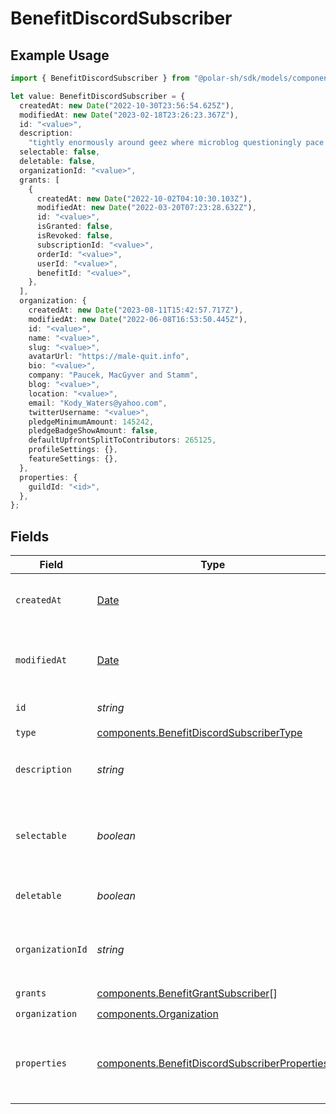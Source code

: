 # BenefitDiscordSubscriber

## Example Usage

```typescript
import { BenefitDiscordSubscriber } from "@polar-sh/sdk/models/components";

let value: BenefitDiscordSubscriber = {
  createdAt: new Date("2022-10-30T23:56:54.625Z"),
  modifiedAt: new Date("2023-02-18T23:26:23.367Z"),
  id: "<value>",
  description:
    "tightly enormously around geez where microblog questioningly pace ugh supposing",
  selectable: false,
  deletable: false,
  organizationId: "<value>",
  grants: [
    {
      createdAt: new Date("2022-10-02T04:10:30.103Z"),
      modifiedAt: new Date("2022-03-20T07:23:28.632Z"),
      id: "<value>",
      isGranted: false,
      isRevoked: false,
      subscriptionId: "<value>",
      orderId: "<value>",
      userId: "<value>",
      benefitId: "<value>",
    },
  ],
  organization: {
    createdAt: new Date("2023-08-11T15:42:57.717Z"),
    modifiedAt: new Date("2022-06-08T16:53:50.445Z"),
    id: "<value>",
    name: "<value>",
    slug: "<value>",
    avatarUrl: "https://male-quit.info",
    bio: "<value>",
    company: "Paucek, MacGyver and Stamm",
    blog: "<value>",
    location: "<value>",
    email: "Kody_Waters@yahoo.com",
    twitterUsername: "<value>",
    pledgeMinimumAmount: 145242,
    pledgeBadgeShowAmount: false,
    defaultUpfrontSplitToContributors: 265125,
    profileSettings: {},
    featureSettings: {},
  },
  properties: {
    guildId: "<id>",
  },
};
```

## Fields

| Field                                                                                                          | Type                                                                                                           | Required                                                                                                       | Description                                                                                                    |
| -------------------------------------------------------------------------------------------------------------- | -------------------------------------------------------------------------------------------------------------- | -------------------------------------------------------------------------------------------------------------- | -------------------------------------------------------------------------------------------------------------- |
| `createdAt`                                                                                                    | [Date](https://developer.mozilla.org/en-US/docs/Web/JavaScript/Reference/Global_Objects/Date)                  | :heavy_check_mark:                                                                                             | Creation timestamp of the object.                                                                              |
| `modifiedAt`                                                                                                   | [Date](https://developer.mozilla.org/en-US/docs/Web/JavaScript/Reference/Global_Objects/Date)                  | :heavy_check_mark:                                                                                             | Last modification timestamp of the object.                                                                     |
| `id`                                                                                                           | *string*                                                                                                       | :heavy_check_mark:                                                                                             | The ID of the benefit.                                                                                         |
| `type`                                                                                                         | [components.BenefitDiscordSubscriberType](../../models/components/benefitdiscordsubscribertype.md)             | :heavy_check_mark:                                                                                             | N/A                                                                                                            |
| `description`                                                                                                  | *string*                                                                                                       | :heavy_check_mark:                                                                                             | The description of the benefit.                                                                                |
| `selectable`                                                                                                   | *boolean*                                                                                                      | :heavy_check_mark:                                                                                             | Whether the benefit is selectable when creating a product.                                                     |
| `deletable`                                                                                                    | *boolean*                                                                                                      | :heavy_check_mark:                                                                                             | Whether the benefit is deletable.                                                                              |
| `organizationId`                                                                                               | *string*                                                                                                       | :heavy_check_mark:                                                                                             | The ID of the organization owning the benefit.                                                                 |
| `grants`                                                                                                       | [components.BenefitGrantSubscriber](../../models/components/benefitgrantsubscriber.md)[]                       | :heavy_check_mark:                                                                                             | N/A                                                                                                            |
| `organization`                                                                                                 | [components.Organization](../../models/components/organization.md)                                             | :heavy_check_mark:                                                                                             | N/A                                                                                                            |
| `properties`                                                                                                   | [components.BenefitDiscordSubscriberProperties](../../models/components/benefitdiscordsubscriberproperties.md) | :heavy_check_mark:                                                                                             | Properties available to subscribers for a benefit of type `discord`.                                           |